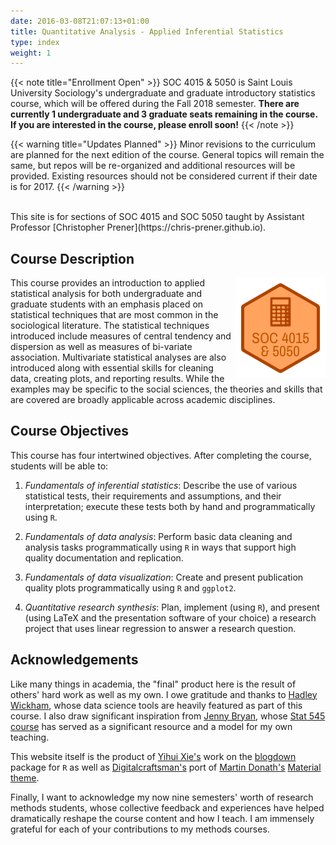 ```yaml
---
date: 2016-03-08T21:07:13+01:00
title: Quantitative Analysis - Applied Inferential Statistics
type: index
weight: 1
---
```


{{< note title="Enrollment Open" >}}
SOC 4015 & 5050 is Saint Louis University Sociology's undergraduate and graduate introductory statistics course, which will be offered during the Fall 2018 semester. **There are currently 1 undergraduate and 3 graduate seats remaining in the course. If you are interested in the course, please enroll soon!**
{{< /note >}}

{{< warning title="Updates Planned" >}}
Minor revisions to the curriculum are planned for the next edition of the course. General topics will remain the same, but repos will be re-organized and additional resources will be provided. Existing resources should not be considered current if their date is for 2017.
{{< /warning >}}

</br>
This site is for sections of SOC 4015 and SOC 5050 taught by Assistant Professor [Christopher Prener](https://chris-prener.github.io).

## Course Description
<img src="/images/logo.png" align="right" />
This course provides an introduction to applied statistical analysis for both undergraduate and graduate students with an emphasis placed on statistical techniques that are most common in the sociological literature. The statistical techniques introduced include measures of central tendency and dispersion as well as measures of bi-variate association. Multivariate statistical analyses are also introduced along with essential skills for cleaning data, creating plots, and reporting results. While the examples may be specific to the social sciences, the theories and skills that are covered are broadly applicable across academic disciplines.

## Course Objectives
This course has four intertwined objectives. After completing the course, students will be able to:

1. *Fundamentals of inferential statistics*:  Describe the use of various statistical tests, their requirements and assumptions, and their interpretation; execute these tests both by hand and programmatically using `R`.

2. *Fundamentals of data analysis*:  Perform basic data cleaning and analysis tasks programmatically using `R` in ways that support high quality documentation and replication.

3. *Fundamentals of data visualization*:  Create and present publication quality plots programmatically using `R` and `ggplot2`.

4. *Quantitative research synthesis*:  Plan, implement (using `R`), and present (using LaTeX and the presentation software of your choice) a research project that uses linear regression to answer a research question. 


## Acknowledgements

Like many things in academia, the "final" product here is the result of others' hard work as well as my own. I owe gratitude and thanks to [Hadley Wickham](http://hadley.nz), whose data science tools are heavily featured as part of this course. I also draw significant inspiration from [Jenny Bryan](https://www.stat.ubc.ca/~jenny/), whose [Stat 545 course](http://stat545.com) has served as a significant resource and a model for my own teaching. 

This website itself is the product of [Yihui Xie's](https://yihui.name) work on the [blogdown](https://bookdown.org/yihui/blogdown/) package for `R` as well as [Digitalcraftsman's](https://github.com/digitalcraftsman) port of [Martin Donath's](https://github.com/squidfunk) [Material theme](https://github.com/squidfunk/mkdocs-material).

Finally, I want to acknowledge my now nine semesters' worth of research methods students, whose collective feedback and experiences have helped dramatically reshape the course content and how I teach. I am immensely grateful for each of your contributions to my methods courses.
